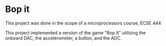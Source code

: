 # Bop it

This project was done in the scope of a microprocessors course, ECSE 444

This project implemented a version of the game "Bop It" utilizing the onboard DAC, the accelerometer, a button, and the ADC.
